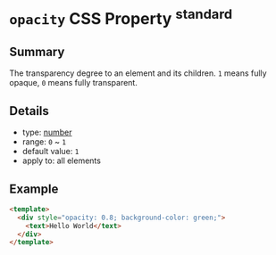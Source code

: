 # `opacity` CSS Property <sup>standard</sup>

## Summary

The transparency degree to an element and its children. `1` means fully opaque, `0` means fully transparent.

## Details

* type: [number](units/number.md)
* range: `0` ~ `1`
* default value: `1`
* apply to: all elements

## Example

```html
<template>
  <div style="opacity: 0.8; background-color: green;">
    <text>Hello World</text>
  </div>
</template>
```
